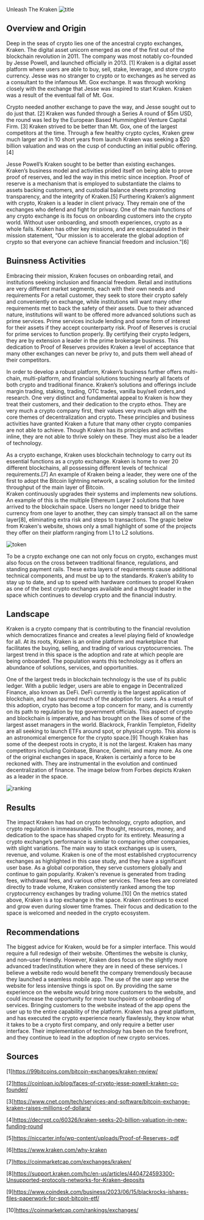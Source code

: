 Unleash The Kraken
![title](https://external-content.duckduckgo.com/iu/?u=https%3A%2F%2Fblokt.com%2Fwp-content%2Fuploads%2F2019%2F05%2Fkraken-logo-1.png&f=1&nofb=1&ipt=0740e1db2859043cdaa854eb232d196f1fbf1655d62c606ec73f688d879942d2&ipo=images)
## Overview and Origin

Deep in the seas of crypto lies one of the ancestral crypto exchanges, Kraken.  The digital asset unicorn emerged as one of the first  out of the blockchain revolution in 2011.  The company was most notably co-founded by Jesse Powell, and launched officially in 2013. [1] Kraken is a digital asset platform where users are able to buy, sell, stake, leverage, and store crypto currency.  Jesse was no stranger to crypto or to exchanges as he served as a consultant to the infamous Mt. Gox exchange.  It was through working closely with the exchange that Jesse was inspired to start Kraken.  Kraken was a result of the eventual fall of Mt. Gox.  

Crypto needed another exchange to pave the way, and Jesse sought out to do just that. [2]  Kraken was funded through a Series A round of $5m USD, the round was led by the European Based Hummingbird Venture Capital Firm. [3]  Kraken strived to be better than Mt. Gox, one of the largest competitors at the time.  Through a few healthy crypto cycles, Kraken grew much larger and in 10 short years from  launch Kraken was seeking a $20 billion valuation and was on the cusp of conducting an initial public offering.[4]

Jesse Powell’s Kraken sought to be better than existing exchanges.  Kraken’s business model and activities prided itself on being able to prove proof of reserves, and  led the way in this metric since inception.  Proof of reserve is a mechanism that is employed to substantiate the claims to assets backing customers, and custodial balance sheets promoting transparency, and the integrity of Kraken.[5]  Furthering Kraken’s alignment with crypto, Kraken is a leader in client privacy.  They remain one of the exchanges who defend and fight for privacy. 
One of the main functions of any crypto exchange is its focus on onboarding customers into the crypto world.  Without user onboarding, and smooth experiences, crypto as a whole fails.  Kraken has other key missions, and are encapsulated in their mission statement, “Our mission is to accelerate the global adoption of crypto so that everyone can achieve financial freedom and inclusion.”[6]

## Buinsness Activities

Embracing their mission, Kraken focuses on onboarding retail, and institutions seeking inclusion and financial freedom.  Retail and institutions are very different market segments, each with their own needs and requirements  For a retail customer, they seek to store their crypto safely and conveniently on exchange, while institutions  will want many other requirements met to back the safety of their assets.  Due to their advanced nature, institutions will want to be offered more advanced solutions such as prime services.  Prime services include lending and some form of interest for their assets if they accept counterparty risk.  Proof of Reserves is crucial for prime services to function properly.  By certifying their crypto ledgers, they are by extension a leader in the prime brokerage business.  This dedication to Proof of Reserves provides Kraken a level of acceptance that many other exchanges can never be privy to, and puts them well ahead of their competitors.    
  
In order to develop a robust platform, Kraken’s business further  offers multi-chain, multi-platform, and financial solutions touching nearly all facets of both crypto and traditional finance.  Kraken’s solutions and offerings include margin trading, staking, trading, OTC trades, vanilla buy/sell orders,and research.  One very distinct and fundamental appeal to Kraken is how they treat their customers, and their dedication to the crypto ethos.  They are very much a crypto company first, their values very much align with the core themes of decentralization and crypto.  These principles and business activities have granted Kraken a future that many other crypto companies are not able to achieve.  Though Kraken has its principles and activities inline, they are not able to thrive solely on these.  They must also be a leader of technology.

As a crypto exchange, Kraken uses blockchain technology to carry out its essential functions as a crypto exchange.  Kraken is home to over 20 different blockchains, all possessing different levels of technical requirements.[7] An example of Kraken being a leader, they were one of the first to adopt the Bitcoin lightning network, a scaling solution for the limited throughput of the main layer of Bitcoin.  
Kraken continuously  upgrades their systems and  implements new solutions.  An example of this is the multiple Ethereum Layer 2 solutions that have arrived to the blockchain space.  Users no longer need to bridge their currency from one layer to another, they can simply transact all on the same layer[8], eliminating extra risk and steps to transactions.  The grapic below from Kraken's website, shows only a small highlight of some of the projects they offer on their platform ranging from L1 to L2 solutions.

![token](https://external-content.duckduckgo.com/iu/?u=https%3A%2F%2Fcoinclarity.com%2Fwp-content%2Fuploads%2F2017%2F05%2FScreen-Shot-2020-12-13-at-12.29.03-AM.png&f=1&nofb=1&ipt=96698675839e757be152523f7194a757945e8ca989962a7adf5efe3cacc88086&ipo=images)

To be a crypto exchange one can not only focus on crypto, exchanges must also focus on the cross between traditional finance, regulations, and standing payment rails.  These extra layers of requirements cause additional technical components, and must be up to the standards.  Kraken’s ability to stay up to date, and up to speed with hardware continues to propel Kraken as one of the best crypto exchanges available and a thought leader in the space which continues to develop crypto and the financial industry.

## Landscape
Kraken is a crypto company that is contributing to the financial revolution which democratizes finance and creates a level playing field of knowledge for all.  At its roots, Kraken is an online platform and marketplace that facilitates the buying, selling, and trading of various cryptocurrencies. 
The largest trend in this space is the adoption and rate at which people are being onboarded.  The population wants this technology as it offers an abundance of solutions, services, and opportunities.

One of the largest treds in blockchain technology is the use of its public ledger.  With a public ledger, users are able to engage in Decentralized Finance, also known as DeFi. DeFi currently is the largest application of blockchain, and has spurred much of the adoption for users.
As a result of this adoption, crypto has become a top concern for many, and is currently on its path to regulation by top government officials.  This aspect of crypto and blockchain is imperative, and has brought on the likes of some of the largest asset managers in the world.  Blackrock, Franklin Templeton, Fidelity are all seeking to launch ETFs around spot, or physical crypto.  This alone is an astronomical emergence for the crypto space.[9]   Though Kraken has some of the deepest roots in crypto, it is not the largest.  Kraken has many competitors including Coinbase, Binance, Gemini, and many more.  As one of the original exchanges in space, Kraken is certainly a force to be reckoned with.  They are instrumental in the evolution and continued decentralization of finance.  The image below from Forbes depicts Kraken as a leader in the space.

 ![ranking](https://external-content.duckduckgo.com/iu/?u=https%3A%2F%2Ffintelegram.com%2Fwp-content%2Fuploads%2F2022%2F03%2FForbes-Top-10-Crypto-Exchanges-1360x951.png&f=1&nofb=1&ipt=898645b14038f13aadf0a15067a99c417f824405b9413f333a97c907ca22baff&ipo=images)

## Results

The impact Kraken has had on crypto technology, crypto adoption, and crypto regulation is immeasurable.  The thought, resources, money, and dedication to the space has shaped crypto for its entirety. 
Measuring a crypto exchange’s performance is similar to comparing other companies, with slight variations.  The main way to stack exchanges up is users, revenue, and volume.
Kraken is one of the most established cryptocurrency exchanges as highlighted in this case study, and they have a significant user base. As a global corporation, they serve customers globally and continue to gain popularity.  Kraken's revenue is generated from trading fees, withdrawal fees, and various other services.  These fees are correlated directly to trade volume, Kraken consistently ranked among the top cryptocurrency exchanges by trading volume.[10]
On the metrics stated above, Kraken is a top exchange in the space.  Kraken continues to excel and grow even during slower time frames.  Their focus and dedication to the space is welcomed and needed in the crypto ecosystem.


## Recommendations

The biggest advice for Kraken, would be for a simpler interface.  This would require a full redesign of their website.  Oftentimes the website is clunky, and non–user friendly.  However, Kraken does focus on the slightly more advanced trader/institution where they are in need of these services.
I believe a website redo would benefit the company tremendously because they launched a seamless mobile app.  The use of the user app verse the website for less intensive things is spot on.  By providing the same experience on the website would bring more customers to the website, and could increase the opportunity for more touchpoints or onboarding of services.
Bringing customers to the website instead of the app opens the user up to the entire capability of the platform.  Kraken has a great platform, and has executed the crypto experience nearly flawlessly, they know what it takes to be a crypto first company, and only require a better user interface.  Their implementation of technology has been on the forefront, and they continue to lead in the adoption of new crypto services.




## Sources

[1]https://99bitcoins.com/bitcoin-exchanges/kraken-review/

[2]https://coinloan.io/blog/faces-of-crypto-jesse-powell-kraken-co-founder/

[3[https://www.cnet.com/tech/services-and-software/bitcoin-exchange-kraken-raises-millions-of-dollars/ 

[4]https://decrypt.co/60326/kraken-seeks-20-billion-valuation-in-new-funding-round 

[5]https://niccarter.info/wp-content/uploads/Proof-of-Reserves-.pdf 

[6]https://www.kraken.com/why-kraken 

[7]https://coinmarketcap.com/exchanges/kraken/ 

[8]https://support.kraken.com/hc/en-us/articles/4404724593300-Unsupported-protocols-networks-for-Kraken-deposits 

[9]https://www.coindesk.com/business/2023/06/15/blackrocks-ishares-files-paperwork-for-spot-bitcoin-etf/

[10]https://coinmarketcap.com/rankings/exchanges/  


